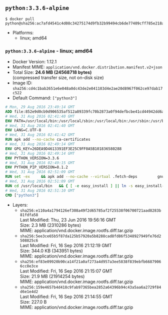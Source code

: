 ## `python:3.3.6-alpine`

```console
$ docker pull python@sha256:ac7afd4541c4d08c34275174d9fb32b99494cb6de77409cff785e218ac0cf50d
```

-	Platforms:
	-	linux; amd64

### `python:3.3.6-alpine` - linux; amd64

-	Docker Version: 1.12.1
-	Manifest MIME: `application/vnd.docker.distribution.manifest.v2+json`
-	Total Size: **24.6 MB (24568718 bytes)**  
	(compressed transfer size, not on-disk size)
-	Image ID: `sha256:cd4c1bab2651e6e048a0dc43de2e041103d4e2ae20d8967f062ce97dab17c522`
-	Default Command: `["python3"]`

```dockerfile
# Mon, 29 Aug 2016 23:49:14 GMT
ADD file:852e9d0cb9d906535af512a89339fc70b2873a0f94defbcbe41cd44942dd6ac8 in / 
# Wed, 31 Aug 2016 02:41:40 GMT
ENV PATH=/usr/local/bin:/usr/local/sbin:/usr/local/bin:/usr/sbin:/usr/bin:/sbin:/bin
# Wed, 31 Aug 2016 02:41:40 GMT
ENV LANG=C.UTF-8
# Wed, 31 Aug 2016 02:41:42 GMT
RUN apk add --no-cache ca-certificates
# Wed, 31 Aug 2016 02:49:14 GMT
ENV GPG_KEY=26DEA9D4613391EF3E25C9FF0A5B101836580288
# Wed, 31 Aug 2016 02:49:14 GMT
ENV PYTHON_VERSION=3.3.6
# Wed, 31 Aug 2016 02:49:15 GMT
ENV PYTHON_PIP_VERSION=8.1.2
# Wed, 31 Aug 2016 02:51:09 GMT
RUN set -ex 	&& apk add --no-cache --virtual .fetch-deps 		gnupg 		openssl 		tar 		xz 		&& wget -O python.tar.xz "https://www.python.org/ftp/python/${PYTHON_VERSION%%[a-z]*}/Python-$PYTHON_VERSION.tar.xz" 	&& wget -O python.tar.xz.asc "https://www.python.org/ftp/python/${PYTHON_VERSION%%[a-z]*}/Python-$PYTHON_VERSION.tar.xz.asc" 	&& export GNUPGHOME="$(mktemp -d)" 	&& gpg --keyserver ha.pool.sks-keyservers.net --recv-keys "$GPG_KEY" 	&& gpg --batch --verify python.tar.xz.asc python.tar.xz 	&& rm -r "$GNUPGHOME" python.tar.xz.asc 	&& mkdir -p /usr/src/python 	&& tar -xJC /usr/src/python --strip-components=1 -f python.tar.xz 	&& rm python.tar.xz 		&& apk add --no-cache --virtual .build-deps  		bzip2-dev 		gcc 		libc-dev 		linux-headers 		make 		ncurses-dev 		openssl 		openssl-dev 		pax-utils 		readline-dev 		sqlite-dev 		tcl-dev 		tk 		tk-dev 		xz-dev 		zlib-dev 	&& apk del .fetch-deps 		&& cd /usr/src/python 	&& ./configure 		--enable-loadable-sqlite-extensions 		--enable-shared 	&& make -j$(getconf _NPROCESSORS_ONLN) 	&& make install 		&& if [ ! -e /usr/local/bin/pip3 ]; then : 		&& wget -O /tmp/get-pip.py 'https://bootstrap.pypa.io/get-pip.py' 		&& python3 /tmp/get-pip.py "pip==$PYTHON_PIP_VERSION" 		&& rm /tmp/get-pip.py 	; fi 	&& pip3 install --no-cache-dir --upgrade --force-reinstall "pip==$PYTHON_PIP_VERSION" 	&& [ "$(pip list |tac|tac| awk -F '[ ()]+' '$1 == "pip" { print $2; exit }')" = "$PYTHON_PIP_VERSION" ] 		&& find /usr/local -depth 		\( 			\( -type d -a -name test -o -name tests \) 			-o 			\( -type f -a -name '*.pyc' -o -name '*.pyo' \) 		\) -exec rm -rf '{}' + 	&& runDeps="$( 		scanelf --needed --nobanner --recursive /usr/local 			| awk '{ gsub(/,/, "\nso:", $2); print "so:" $2 }' 			| sort -u 			| xargs -r apk info --installed 			| sort -u 	)" 	&& apk add --virtual .python-rundeps $runDeps 	&& apk del .build-deps 	&& rm -rf /usr/src/python ~/.cache
# Wed, 31 Aug 2016 02:51:09 GMT
RUN cd /usr/local/bin 	&& { [ -e easy_install ] || ln -s easy_install-* easy_install; } 	&& ln -s idle3 idle 	&& ln -s pydoc3 pydoc 	&& ln -s python3 python 	&& ln -s python3-config python-config
# Wed, 31 Aug 2016 02:51:10 GMT
CMD ["python3"]
```

-	Layers:
	-	`sha256:e110a4a1794126ef308a49f2d65785af2f25538f06700721aad8283b81fdfa58`  
		Last Modified: Thu, 23 Jun 2016 19:56:16 GMT  
		Size: 2.3 MB (2310286 bytes)  
		MIME: application/vnd.docker.image.rootfs.diff.tar.gzip
	-	`sha256:5ee3ce65b5f87da125b57920a5b8288cad8fd86f5348927949fe76d2508825c6`  
		Last Modified: Fri, 16 Sep 2016 21:12:19 GMT  
		Size: 344.0 KB (343951 bytes)  
		MIME: application/vnd.docker.image.rootfs.diff.tar.gzip
	-	`sha256:ef83e09920b90ca14f21a0af273a4d957a3ee5838f839ebfb66879066cc8e3ce`  
		Last Modified: Fri, 16 Sep 2016 21:15:07 GMT  
		Size: 21.9 MB (21914254 bytes)  
		MIME: application/vnd.docker.image.rootfs.diff.tar.gzip
	-	`sha256:159e4657b4d418c9fab97365bea2852a64396b94c43a5aa6a2729f84d6e1e4d2`  
		Last Modified: Fri, 16 Sep 2016 21:14:55 GMT  
		Size: 227.0 B  
		MIME: application/vnd.docker.image.rootfs.diff.tar.gzip
